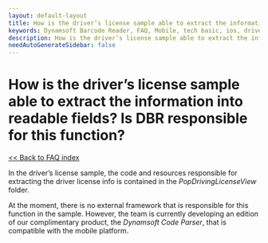 ```yaml
---
layout: default-layout
title: How is the driver’s license sample able to extract the information into readable fields? Is DBR responsible for this function?
keywords: Dynamsoft Barcode Reader, FAQ, Mobile, tech basic, ios, driver license, info
description: How is the driver’s license sample able to extract the information into readable fields? Is DBR responsible for this function?
needAutoGenerateSidebar: false
---
```


# How is the driver’s license sample able to extract the information into readable fields? Is DBR responsible for this function?

[<< Back to FAQ index](index.md)

In the driver’s license sample, the code and resources responsible for extracting the driver license info is contained in the *PopDrivingLicenseView* folder. 

At the moment, there is no external framework that is responsible for this function in the sample. However, the team is currently developing an edition of our complimentary product, the *Dynamsoft Code Parser*, that is compatible with the mobile platform.